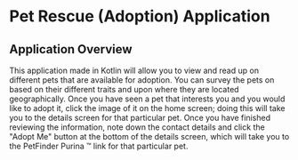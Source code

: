 # Pet Rescue (Adoption) Application

## Application Overview

 This application made in Kotlin will allow you to view and read up on different pets that are available for adoption. You can survey the pets on based on their different traits and upon where they are located geographically. Once you have seen a pet that interests you and you would like to adopt it, click the image of it on the home screen; doing this will take you to the details screen for that particular pet. Once you have finished reviewing the information, note down the contact details and click the "Adopt Me" button at the bottom of the details screen, which will take you to the PetFinder Purina :tm: link for that particular pet.
